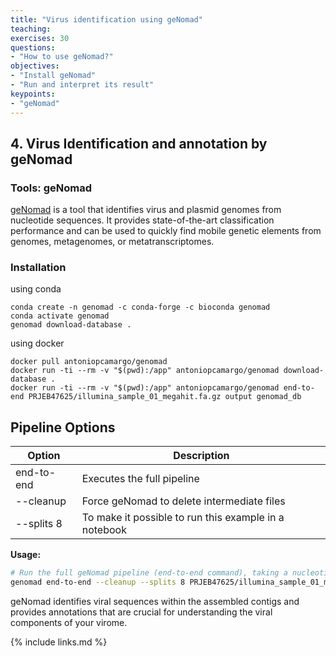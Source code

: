 ```yaml
---
title: "Virus identification using geNomad"
teaching: 
exercises: 30
questions:
- "How to use geNomad?"
objectives:
- "Install geNomad"
- "Run and interpret its result"
keypoints:
- "geNomad"
---
```


## 4. Virus Identification and annotation by geNomad
### Tools: geNomad

[geNomad](https://portal.nersc.gov/genomad/index.html) is a tool that identifies virus and plasmid genomes from nucleotide sequences. It provides state-of-the-art classification performance and can be used to quickly find mobile genetic elements from genomes, metagenomes, or metatranscriptomes.

### Installation
using conda
```
conda create -n genomad -c conda-forge -c bioconda genomad
conda activate genomad
genomad download-database .
```

using docker
```
docker pull antoniopcamargo/genomad
docker run -ti --rm -v "$(pwd):/app" antoniopcamargo/genomad download-database .
docker run -ti --rm -v "$(pwd):/app" antoniopcamargo/genomad end-to-end PRJEB47625/illumina_sample_01_megahit.fa.gz output genomad_db
```

## Pipeline Options

| Option       | Description                                           |
|--------------|-------------------------------------------------------|
| end-to-end   | Executes the full pipeline                            |
| --cleanup    | Force geNomad to delete intermediate files            |
| --splits 8   | To make it possible to run this example in a notebook |

**Usage:**

```bash
# Run the full geNomad pipeline (end-to-end command), taking a nucleotide FASTA file (illumina_sample_01_megahit.fa.gz) and the database (genomad_db) as input and produce output in genomad_output
genomad end-to-end --cleanup --splits 8 PRJEB47625/illumina_sample_01_megahit.fa.gz genomad_output genomad_db
```

geNomad identifies viral sequences within the assembled contigs and provides annotations that are crucial for understanding the viral components of your virome.


{% include links.md %}
